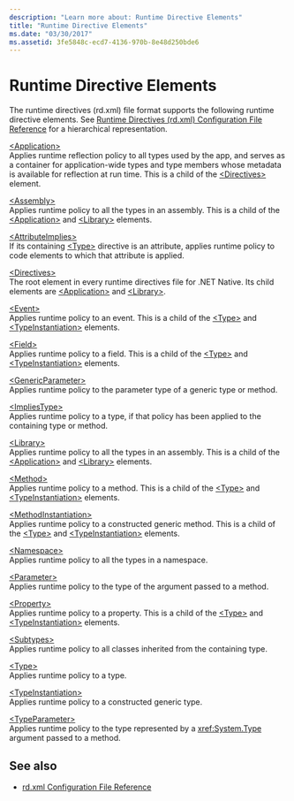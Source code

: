 ```yaml
---
description: "Learn more about: Runtime Directive Elements"
title: "Runtime Directive Elements"
ms.date: "03/30/2017"
ms.assetid: 3fe5848c-ecd7-4136-970b-8e48d250bde6
---
```

# Runtime Directive Elements

The runtime directives (rd.xml) file format supports the following runtime directive elements. See [Runtime Directives (rd.xml) Configuration File Reference](runtime-directives-rd-xml-configuration-file-reference.md) for a hierarchical representation.

[\<Application>](application-element-net-native.md)\
Applies runtime reflection policy to all types used by the app, and serves as a container for application-wide types and type members whose metadata is available for reflection at run time. This is a child of the [\<Directives>](directives-element-net-native.md) element.

[\<Assembly>](assembly-element-net-native.md)\
Applies runtime policy to all the types in an assembly. This is a child of the [\<Application>](application-element-net-native.md) and [\<Library>](library-element-net-native.md) elements.

[\<AttributeImplies>](attributeimplies-element-net-native.md)\
If its containing [\<Type>](type-element-net-native.md) directive is an attribute, applies runtime policy to code elements to which that attribute is applied.

[\<Directives>](directives-element-net-native.md)\
The root element in every runtime directives file for .NET Native. Its child elements are [\<Application>](application-element-net-native.md) and [\<Library>](library-element-net-native.md).

[\<Event>](event-element-net-native.md)\
Applies runtime policy to an event. This is a child of the [\<Type>](type-element-net-native.md) and [\<TypeInstantiation>](typeinstantiation-element-net-native.md) elements.

[\<Field>](field-element-net-native.md)\
Applies runtime policy to a field. This is a child of the [\<Type>](type-element-net-native.md) and [\<TypeInstantiation>](typeinstantiation-element-net-native.md) elements.

[\<GenericParameter>](genericparameter-element-net-native.md)\
Applies runtime policy to the parameter type of a generic type or method.

[\<ImpliesType>](impliestype-element-net-native.md)\
Applies runtime policy to a type, if that policy has been applied to the containing type or method.

[\<Library>](library-element-net-native.md)\
Applies runtime policy to all the types in an assembly. This is a child of the [\<Application>](application-element-net-native.md) and [\<Library>](library-element-net-native.md) elements.

[\<Method>](method-element-net-native.md)\
Applies runtime policy to a method. This is a child of the [\<Type>](type-element-net-native.md) and [\<TypeInstantiation>](typeinstantiation-element-net-native.md) elements.

[\<MethodInstantiation>](methodinstantiation-element-net-native.md)\
Applies runtime policy to a constructed generic method. This is a child of the [\<Type>](type-element-net-native.md) and [\<TypeInstantiation>](typeinstantiation-element-net-native.md) elements.

[\<Namespace>](namespace-element-net-native.md)\
Applies runtime policy to all the types in a namespace.

[\<Parameter>](parameter-element-net-native.md)\
Applies runtime policy to the type of the argument passed to a method.

[\<Property>](property-element-net-native.md)\
Applies runtime policy to a property. This is a child of the [\<Type>](type-element-net-native.md) and [\<TypeInstantiation>](typeinstantiation-element-net-native.md) elements.

[\<Subtypes>](subtypes-element-net-native.md)\
Applies runtime policy to all classes inherited from the containing type.

[\<Type>](type-element-net-native.md)\
Applies runtime policy to a type.

[\<TypeInstantiation>](typeinstantiation-element-net-native.md)\
Applies runtime policy to a constructed generic type.

[\<TypeParameter>](typeparameter-element-net-native.md)\
Applies runtime policy to the type represented by a <xref:System.Type> argument passed to a method.

## See also

- [rd.xml Configuration File Reference](runtime-directives-rd-xml-configuration-file-reference.md)

